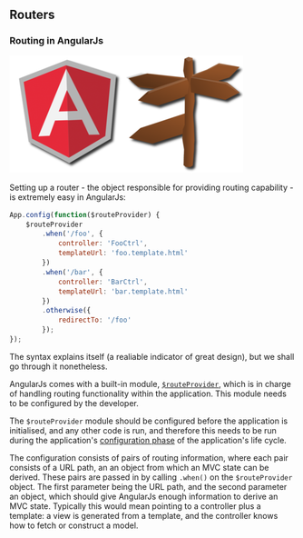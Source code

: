 ## Routers

### Routing in AngularJs

![Routing in AngularJs](/img/angularjs-routing.png)

Setting up a router - the object responsible for providing routing capability -
is extremely easy in AngularJs:

```javascript
App.config(function($routeProvider) {
    $routeProvider
        .when('/foo', {
            controller: 'FooCtrl',
            templateUrl: 'foo.template.html'
        })
        .when('/bar', {
            controller: 'BarCtrl',
            templateUrl: 'bar.template.html'
        })
        .otherwise({
            redirectTo: '/foo'
        });
});
```

The syntax explains itself (a realiable indicator of great design),
but we shall go through it nonetheless.

AngularJs comes with a built-in module,
[`$routeProvider`](https://docs.angularjs.org/api/ngRoute/provider/$routeProvider),
which is in charge of handling routing functionality within the application.
This module needs to be configured by the developer.

The `$routeProvider` module should be configured before the application is initialised,
and any other code is run, and therefore this needs to be run during the application's
[configuration phase](http://www.angularjshub.com/examples/modules/configurationrunphases/)
of the application's life cycle.

The configuration consists of pairs of routing information,
where each pair consists of a URL path, an an object from which an MVC state can be derived.
These pairs are passed in by calling `.when()` on the `$routeProvider` object.
The first parameter being the URL path, and the second parameter an object,
which should give AngularJs enough information to derive an MVC state.
Typically this would mean pointing to a controller plus a template:
a view is generated from a template,
and the controller knows how to fetch or construct a model.
